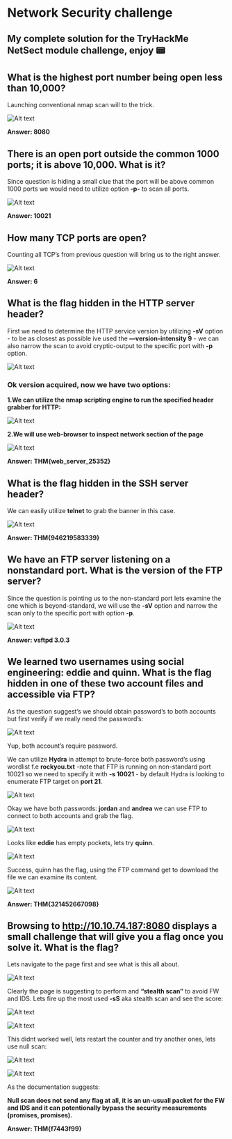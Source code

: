 # Network Security challenge
## My complete solution for the TryHackMe NetSect module challenge, enjoy :pager:


## What is the highest port number being open less than 10,000?

Launching conventional nmap scan will to the trick.

![Alt text](Untitled.png)

**Answer: 8080**

## There is an open port outside the common 1000 ports; it is above 10,000. What is it?

Since question is hiding a small clue that the port will be above common 1000 ports we would need to utilize option **-p-** to scan all ports.

![Alt text](<Untitled 1.png>)

******Answer: 10021******

## How many TCP ports are open?

Counting all TCP’s from previous question will bring us to the right answer.

![Alt text](<Untitled 1.png>)

******Answer: 6******

## What is the flag hidden in the HTTP server header?

First we need to determine the HTTP service version by utilizing **-sV** option - to be as closest as possible ive used the **—version-intensity 9** - we can also narrow the scan to avoid cryptic-output to the specific port with **-p** option. 

![Alt text](<Untitled 2.png>)

### **Ok version acquired, now we have two options:**

**1.We can utilize the nmap scripting engine to run the specified header grabber for HTTP:**

![Alt text](<Untitled 3.png>)

**2.We will use web-browser to inspect network section of the page**

![Alt text](<Untitled 4.png>)

**Answer:** **THM{web_server_25352}**

## What is the flag hidden in the SSH server header?

We can easily utilize **telnet** to grab the banner in this case.

![Alt text](<Untitled 5.png>)

**Answer: THM{946219583339}**

## We have an FTP server listening on a nonstandard port. What is the version of the FTP server?

Since the question is pointing us to the non-standard port lets examine the one which is beyond-standard, we will use the **-sV** option and narrow the scan only to the specific port with option **-p**.

![Alt text](<Untitled 6.png>)

**Answer: vsftpd 3.0.3**

## We learned two usernames using social engineering: eddie and quinn. What is the flag hidden in one of these two account files and accessible via FTP?

As the question suggest’s we should obtain password’s to both accounts but first verify if we really need the password’s:

![Alt text](<Untitled 7.png>)

Yup, both account’s require password.

We can utilize **Hydra** in attempt to brute-force both password’s using wordlist f.e **rockyou.txt** -note that FTP is running on non-standard port 10021 so we need to specify it with **-s 10021** - by default Hydra is looking to enumerate FTP target on **port 21**.

![Alt text](<Untitled 8.png>)

Okay we have both passwords: **jordan** and **andrea** we can use FTP to connect to both accounts and grab the flag.

![Alt text](<Untitled 9.png>)

Looks like **eddie** has empty pockets, lets try **quinn**.

![Alt text](<Untitled 10.png>)

Success, quinn has the flag, using the FTP command get to download the file we can examine its content.

![Alt text](<Untitled 11.png>)

**Answer: THM{321452667098}**

## Browsing to http://10.10.74.187:8080 displays a small challenge that will give you a flag once you solve it. What is the flag?

Lets navigate to the page first and see what is this all about.

![Alt text](<Untitled 12.png>)

Clearly the page is suggesting to perform and **“stealth scan”** to avoid FW and IDS. Lets fire up the most used **-sS** aka stealth scan and see the score:

![Alt text](<Untitled 13.png>)

![Alt text](<Untitled 14.png>)

This didnt worked well, lets restart the counter and try another ones, lets use null scan:

![Alt text](<Untitled 15.png>)

![Alt text](<Untitled 16.png>)

As the documentation suggests:

**Null scan does not send any flag at all, it is an un-usuall packet for the FW and IDS and it can potentionally bypass the security measurements (promises, promises).** 

**Answer: THM{f7443f99}**